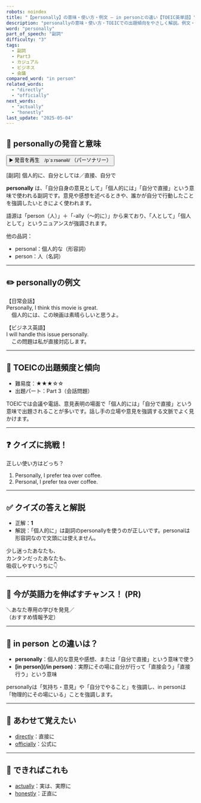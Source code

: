 ```yaml
---
robots: noindex
title: "【personally】の意味・使い方・例文 ― in personとの違い【TOEIC英単語】"
description: "personallyの意味・使い方・TOEICでの出題傾向をやさしく解説。例文・クイズ付きでin personとの違いもわかりやすく学べます。"
word: "personally"
part_of_speech: "副詞"
difficulty: "3"
tags:
  - 副詞
  - Part3
  - カジュアル
  - ビジネス
  - 会議
compared_word: "in person"
related_words:
  - "directly"
  - "officially"
next_words:
  - "actually"
  - "honestly"
last_update: "2025-05-04"
---
```


## 🔰 personallyの発音と意味

<button class="play-audio" onclick="playTTS('personally')">
  <span class="play-audio-main">
    ▶️ 発音を再生　/pˈɜːrsənəli/
  </span>
  <span class="play-audio-sub">
    （パーソナリー）
  </span>
</button>

[副詞] 個人的に、自分としては／直接、自分で

**personally** は、「自分自身の意見として」「個人的には」「自分で直接」という意味で使われる副詞です。意見や感想を述べるときや、誰かが自分で行動したことを強調したいときによく使われます。

語源は「person（人）」＋「-ally（～的に）」から来ており、「人として」「個人として」というニュアンスが強調されます。

他の品詞：  
- personal：個人的な（形容詞）
- person：人（名詞）

---

## ✏️ personallyの例文

【日常会話】  
Personally, I think this movie is great.  
　個人的には、この映画は素晴らしいと思うよ。

【ビジネス英語】  
I will handle this issue personally.  
　この問題は私が直接対応します。

---

## 🎯 TOEICの出題頻度と傾向

- 難易度：★★★☆☆
- 出題パート：Part 3（会話問題）

TOEICでは会議や電話、意見表明の場面で「個人的には」「自分で直接」という意味で出題されることが多いです。話し手の立場や意見を強調する文脈でよく見かけます。

---

## ❓ クイズに挑戦！

正しい使い方はどっち？

1. Personally, I prefer tea over coffee.  
2. Personal, I prefer tea over coffee.

---

## ✅ クイズの答えと解説

- 正解：**1**
- 解説：「個人的に」は副詞のpersonallyを使うのが正しいです。personalは形容詞なので文頭には使えません。

少し迷ったあなたも、  
カンタンだったあなたも、  
吸収しやすいうちに👇️

---

## 🚀 今が英語力を伸ばすチャンス！ (PR)

<div class="info-center">
＼あなた専用の学びを発見／<br>  
（おすすめ情報予定）
</div>

---

## 🤔  in person との違いは？

- **personally**：個人的な意見や感想、または「自分で直接」という意味で使う
- **[in person](/in person)**：実際にその場に自分が行って「直接会う」「直接行う」という意味

personallyは「気持ち・意見」や「自分でやること」を強調し、in personは「物理的にその場にいる」ことを強調します。

---

## 🧩 あわせて覚えたい

- [directly](/word/directly/)：直接に
- [officially](/word/officially/)：公式に

---

## 📖 できればこれも

- [actually](/word/actually/)：実は、実際に
- [honestly](/word/honestly/)：正直に

<!-- cvid: aid41_bid22 -->
